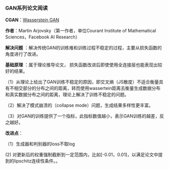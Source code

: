 ### **GAN系列论文阅读**
**CGAN**：[Wasserstein GAN](https://arxiv.org/abs/1701.07875v2)

**作者**：Martin Arjovsky（第一作者，单位Courant Institute of Mathematical Sciences，Facebook AI Research）

**解决问题** ：解决传统GAN的训练难和训练过程不稳定的过程，主要从损失函数的角度进行了改进。

**基础原理** ：属于理论推导论文， 损失函数改进后即使使用全连接层也能表现出较好的结果。

 （1）从理论上给出了GAN训练不稳定的原因，即交叉熵（JS散度）不适合衡量具有不相交部分的分布之间的距离，转而使用wassertein距离去衡量生成数据分布和真实数据分布之间的距离，理论上解决了训练不稳定的问题。
 
 （2）解决了模式崩溃的（collapse mode）问题，生成结果多样性更丰富。 
 
 （3）对GAN的训练提供了一个指标，此指标数值越小，表示GAN训练的越差，反之越好。 
 
**改进点**： 

（1）生成器和判别器的loss不取log 

(2) 对更新后的权重强制截断到一定范围内，比如[-0.01，0.01]，以满足论文中提到的lipschitz连续性条件。。



